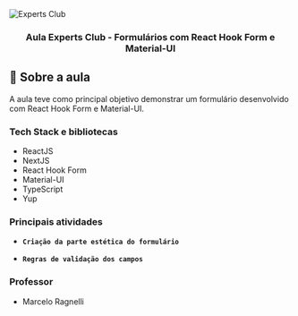 <img alt="Experts Club" src="https://camo.githubusercontent.com/7e437bcd6981fc525476e7bace27c4de4a5608547d700124ef5a806261f53cb5/68747470733a2f2f73746f726167652e676f6f676c65617069732e636f6d2f676f6c64656e2d77696e642f657870657274732d636c75622f636170612d6769746875622e737667" />

<h3 align="center">
  Aula Experts Club - Formulários com React Hook Form e Material-UI
</h3>

## :rocket: Sobre a aula

A aula teve como principal objetivo demonstrar um formulário desenvolvido com React Hook Form e Material-UI.

### Tech Stack e bibliotecas

- ReactJS
- NextJS
- React Hook Form
- Material-UI
- TypeScript
- Yup

### Principais atividades

- **`Criação da parte estética do formulário`**

- **`Regras de validação dos campos`**

### Professor

- Marcelo Ragnelli
